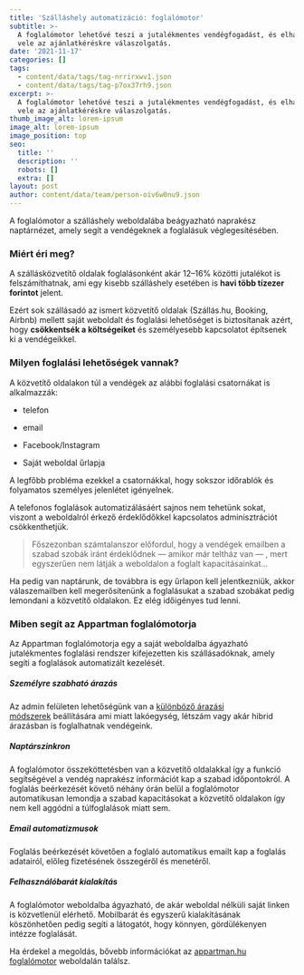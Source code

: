 ```yaml
---
title: 'Szálláshely automatizáció: foglalómotor'
subtitle: >-
  A foglalómotor lehetővé teszi a jutalékmentes vendégfogadást, és elhagyható
  vele az ajánlatkéréskre válaszolgatás.
date: '2021-11-17'
categories: []
tags:
  - content/data/tags/tag-nrrirxwv1.json
  - content/data/tags/tag-p7ox37rh9.json
excerpt: >-
  A foglalómotor lehetővé teszi a jutalékmentes vendégfogadást, és elhagyható
  vele az ajánlatkéréskre válaszolgatás.
thumb_image_alt: lorem-ipsum
image_alt: lorem-ipsum
image_position: top
seo:
  title: ''
  description: ''
  robots: []
  extra: []
layout: post
author: content/data/team/person-oiv6w0nu9.json
---
```

A foglalómotor a szálláshely weboldalába beágyazható naprakész naptárnézet, amely segít a vendégeknek a foglalásuk véglegesítésében.

### Miért éri meg?

A szállásközvetítő oldalak foglalásonként akár 12–16% közötti jutalékot is felszámíthatnak, ami egy kisebb szálláshely esetében is **havi több tízezer forintot** jelent.

Ezért sok szállásadó az ismert közvetítő oldalak (Szállás.hu, Booking, Airbnb) mellett saját weboldalt és foglalási lehetőséget is biztosítanak azért, hogy **csökkentsék a költségeiket** és személyesebb kapcsolatot építsenek ki a vendégeikkel.

### Milyen foglalási lehetőségek vannak?

A közvetítő oldalakon túl a vendégek az alábbi foglalási csatornákat is alkalmazzák:

*   telefon

*   email

*   Facebook/Instagram

*   Saját weboldal űrlapja

A legfőbb probléma ezekkel a csatornákkal, hogy sokszor időrablók és folyamatos személyes jelenlétet igényelnek.

A telefonos foglalások automatizálásáért sajnos nem tehetünk sokat, viszont a weboldalról érkező érdeklődőkkel kapcsolatos adminisztrációt csökkenthetjük.

> Főszezonban számtalanszor előfordul, hogy a vendégek emailben a szabad szobák iránt érdeklődnek — amikor már teltház van — , mert egyszerűen nem látják a weboldalon a foglalt kapacitásainkat...

Ha pedig van naptárunk, de továbbra is egy űrlapon kell jelentkezniük, akkor válaszemailben kell megerősítenünk a foglalásukat a szabad szobákat pedig lemondani a közvetítő oldalakon. Ez elég időigényes tud lenni.

### Miben segít az Appartman foglalómotorja

Az Appartman foglalómotorja egy a saját weboldalba ágyazható jutalékmentes foglalási rendszer kifejezetten kis szállásadóknak, amely segíti a foglalások automatizált kezelését.

##### Személyre szabható árazás

Az admin felületen lehetőségünk van a [különböző árazási módszerek](https://medium.com/sz%C3%A1ll%C3%A1sad%C3%B3k-szakmai-k%C3%B6z%C3%B6ss%C3%A9ge/hogyan-arazzuk-szallashelyunket-f61e05776705) beállítására ami miatt lakóegység, létszám vagy akár hibrid árazásban is foglalhatnak vendégeink.

##### Naptárszinkron

A foglalómotor összeköttetésben van a közvetítő oldalakkal így a funkció segítségével a vendég naprakész információt kap a szabad időpontokról. A foglalás beérkezését követő néhány órán belül a foglalómotor automatikusan lemondja a szabad kapacitásokat a közvetítő oldalakon így nem kell aggódni a túlfoglalások miatt sem.

##### Email automatizmusok

Foglalás beérkezését követően a foglaló automatikus emailt kap a foglalás adatairól, előleg fizetésének összegéről és menetéről.

##### Felhasználóbarát kialakítás

A foglalómotor weboldalba ágyazható, de akár weboldal nélküli saját linken is közvetlenül elérhető. Mobilbarát és egyszerű kialakításának köszönhetően pedig segíti a látogatót, hogy könnyen, gördülékenyen intézze foglalását.

Ha érdekel a megoldás, bővebb információkat az [appartman.hu foglalómotor](https://appartman.hu/) weboldalán találsz.
